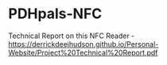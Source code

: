 ﻿# PDHpals-NFC

Technical Report on this NFC Reader - https://derrickdeejhudson.github.io/Personal-Website/Project%20Technical%20Report.pdf
